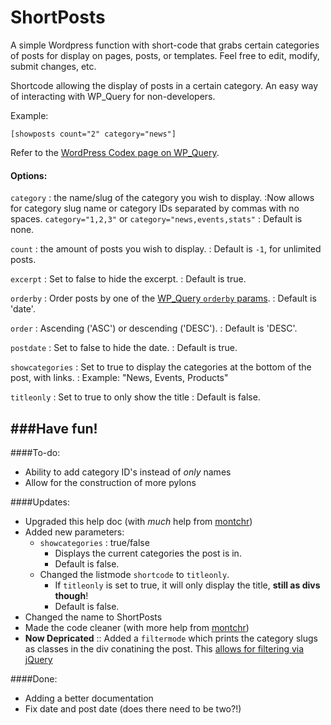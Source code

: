 ShortPosts
=========

A simple Wordpress function with short-code that grabs certain categories of posts for display on pages, posts, or templates. Feel free to edit, modify, submit changes, etc.

Shortcode allowing the display of posts in a certain category. An easy way of interacting with WP_Query for non-developers.

Example:

```
[showposts count="2" category="news"]
```

Refer to the [WordPress Codex page on WP_Query](http://codex.wordpress.org/Class_Reference/WP_Query).

#### Options:

`category`
: the name/slug of the category you wish to display.
:Now allows for category slug name or category IDs separated by commas with no spaces. `category="1,2,3"` or `category="news,events,stats"`
: Default is none.

`count`
: the amount of posts you wish to display.
: Default is `-1`, for unlimited posts.

`excerpt`
: Set to false to hide the excerpt.
: Default is true.

`orderby`
: Order posts by one of the [WP_Query `orderby` params](http://codex.wordpress.org/Class_Reference/WP_Query#Order_.26_Orderby_Parameters).
: Default is 'date'.

`order`
: Ascending ('ASC') or descending ('DESC').
: Default is 'DESC'.

`postdate`
: Set to false to hide the date.
: Default is true.

`showcategories`
: Set to true to display the categories at the bottom of the post, with links.
: Example: "News, Events, Products"

`titleonly`
: Set to true to only show the title
: Default is false.

###Have fun!
----

####To-do:

- Ability to add category ID's instead of *only* names
- Allow for the construction of more pylons


####Updates:

- Upgraded this help doc (with *much* help from [montchr](https://github.com/montchr))
- Added new parameters: 
    - `showcategories` : true/false
        - Displays the current categories the post is in.
        - Default is false.
    - Changed the listmode `shortcode` to `titleonly`.
        - If `titleonly` is set to true, it will only display the title, **still as divs though**!
        - Default is false.
- Changed the name to ShortPosts
- Made the code cleaner (with more help from [montchr](https://github.com/montchr))
- **Now Depricated** :: Added a `filtermode` which prints the category slugs as classes in the div conatining the post. This [allows for filtering via jQuery](http://stackoverflow.com/a/16149592)


####Done:

- Adding a better documentation
- Fix date and post date (does there need to be two?!)


